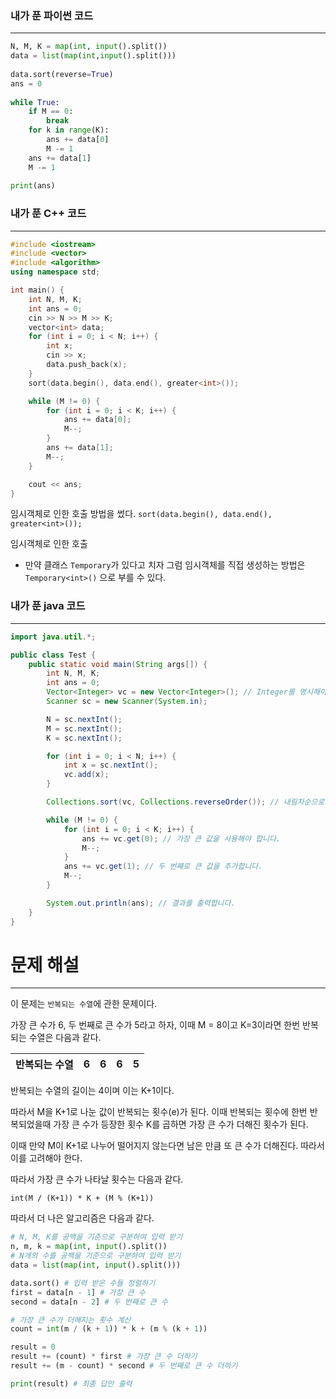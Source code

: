 ### 내가 푼 파이썬 코드 
---
``` python
N, M, K = map(int, input().split())  
data = list(map(int,input().split()))  
  
data.sort(reverse=True)  
ans = 0  
  
while True:  
	if M == 0:  
		break  
	for k in range(K):  
		ans += data[0]  
		M -= 1  
	ans += data[1]  
	M -= 1  
  
print(ans)
```


### 내가 푼 C++ 코드 
---
``` cpp
#include <iostream>
#include <vector>
#include <algorithm>
using namespace std;

int main() {
	int N, M, K;
	int ans = 0;
	cin >> N >> M >> K;
	vector<int> data;
	for (int i = 0; i < N; i++) {
		int x;
		cin >> x;
		data.push_back(x);
	}
	sort(data.begin(), data.end(), greater<int>());

	while (M != 0) {
		for (int i = 0; i < K; i++) {
			ans += data[0];
			M--;
		}
		ans += data[1];
		M--;
	}

	cout << ans;
}
```

임시객체로 인한 호출 방법을 썼다. `sort(data.begin(), data.end(), greater<int>());`

임시객체로 인한 호출
-  만약 클래스 `Temporary`가 있다고 치자 그럼 임시객체를 직접 생성하는 방법은 `Temporary<int>()` 으로 부를 수 있다.


### 내가 푼 java 코드
---
``` java
import java.util.*;

public class Test {
    public static void main(String args[]) {
        int N, M, K;
        int ans = 0;
        Vector<Integer> vc = new Vector<Integer>(); // Integer를 명시해야 합니다.
        Scanner sc = new Scanner(System.in);

        N = sc.nextInt();
        M = sc.nextInt();
        K = sc.nextInt();

        for (int i = 0; i < N; i++) {
            int x = sc.nextInt();
            vc.add(x);
        }

        Collections.sort(vc, Collections.reverseOrder()); // 내림차순으로 정렬합니다.

        while (M != 0) {
            for (int i = 0; i < K; i++) {
                ans += vc.get(0); // 가장 큰 값을 사용해야 합니다.
                M--;
            }
            ans += vc.get(1); // 두 번째로 큰 값을 추가합니다.
            M--;
        }

        System.out.println(ans); // 결과를 출력합니다.
    }
}

```


# 문제 해설
---
이 문제는 `반복되는 수열`에 관한 문제이다.

가장 큰 수가 6, 두 번째로 큰 수가 5라고 하자, 이때 M = 8이고 K=3이라면 한번 반복되는 수열은 다음과 같다.

| 반복되는 수열 | 6   | 6   | 6   | 5   |
| ------------- | --- | --- | --- | --- |
반복되는 수열의 길이는 4이며 이는 K+1이다.

따라서 M을 K+1로 나눈 값이 반복되는 횟수(e)가 된다. 이때 반복되는 횟수에 한번 반복되었을때 가장 큰 수가 등장한 횟수 K를 곱하면 가장 큰 수가 더해진 횟수가 된다. 

이때 만약 M이 K+1로 나누어 떨어지지 않는다면 남은 만큼 또 큰 수가 더해진다. 따라서 이를 고려해야 한다.

따라서 가장 큰 수가 나타날 횟수는 다음과 같다.

```
int(M / (K+1)) * K + (M % (K+1))
```

따라서 더 나은 알고리즘은 다음과 같다.

``` python
# N, M, K를 공백을 기준으로 구분하여 입력 받기
n, m, k = map(int, input().split())
# N개의 수를 공백을 기준으로 구분하여 입력 받기
data = list(map(int, input().split()))

data.sort() # 입력 받은 수들 정렬하기
first = data[n - 1] # 가장 큰 수
second = data[n - 2] # 두 번째로 큰 수

# 가장 큰 수가 더해지는 횟수 계산
count = int(m / (k + 1)) * k + (m % (k + 1))

result = 0
result += (count) * first # 가장 큰 수 더하기
result += (m - count) * second # 두 번째로 큰 수 더하기

print(result) # 최종 답안 출력
```

